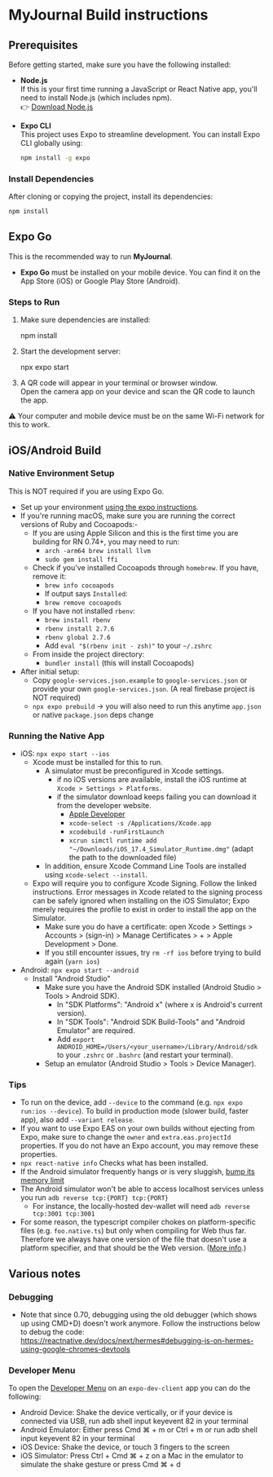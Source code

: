 # **MyJournal** Build instructions

## Prerequisites

Before getting started, make sure you have the following installed:

- **Node.js**  
  If this is your first time running a JavaScript or React Native app, you'll need to install Node.js (which includes npm).  
  👉 [Download Node.js](https://nodejs.org)

- **Expo CLI**  
  This project uses Expo to streamline development. You can install Expo CLI globally using:

  ```bash
  npm install -g expo
  ```

### Install Dependencies

After cloning or copying the project, install its dependencies:

```bash
npm install
```

## Expo Go

This is the recommended way to run **MyJournal**.

- **Expo Go** must be installed on your mobile device. You can find it on the App Store (iOS) or Google Play Store (Android).

### Steps to Run

1. Make sure dependencies are installed:

   npm install

2. Start the development server:

   npx expo start

3. A QR code will appear in your terminal or browser window.  
   Open the camera app on your device and scan the QR code to launch the app.

⚠️ Your computer and mobile device must be on the same Wi-Fi network for this to work.

## iOS/Android Build

### Native Environment Setup

This is NOT required if you are using Expo Go.

- Set up your environment [using the expo instructions](https://docs.expo.dev/guides/local-app-development/).
- If you're running macOS, make sure you are running the correct versions of Ruby and Cocoapods:-
  - If you are using Apple Silicon and this is the first time you are building for RN 0.74+, you may need to run:
    - `arch -arm64 brew install llvm`
    - `sudo gem install ffi`
  - Check if you've installed Cocoapods through `homebrew`. If you have, remove it:
    - `brew info cocoapods`
    - If output says `Installed`:
    - `brew remove cocoapods`
  - If you have not installed `rbenv`:
    - `brew install rbenv`
    - `rbenv install 2.7.6`
    - `rbenv global 2.7.6`
    - Add `eval "$(rbenv init - zsh)"` to your `~/.zshrc`
  - From inside the project directory:
    - `bundler install` (this will install Cocoapods)
- After initial setup:
  - Copy `google-services.json.example` to `google-services.json` or provide your own `google-services.json`. (A real firebase project is NOT required)
  - `npx expo prebuild` -> you will also need to run this anytime `app.json` or native `package.json` deps change

### Running the Native App

- iOS: `npx expo start --ios`
  - Xcode must be installed for this to run.
    - A simulator must be preconfigured in Xcode settings.
      - if no iOS versions are available, install the iOS runtime at `Xcode > Settings > Platforms`.
      - if the simulator download keeps failing you can download it from the developer website.
        - [Apple Developer](https://developer.apple.com/download/all/?q=Simulator%20Runtime)
        - `xcode-select -s /Applications/Xcode.app`
        - `xcodebuild -runFirstLaunch`
        - `xcrun simctl runtime add "~/Downloads/iOS_17.4_Simulator_Runtime.dmg"` (adapt the path to the downloaded file)
    - In addition, ensure Xcode Command Line Tools are installed using `xcode-select --install`.
  - Expo will require you to configure Xcode Signing. Follow the linked instructions. Error messages in Xcode related to the signing process can be safely ignored when installing on the iOS Simulator; Expo merely requires the profile to exist in order to install the app on the Simulator.
    - Make sure you do have a certificate: open Xcode > Settings > Accounts > (sign-in) > Manage Certificates > + > Apple Development > Done.
    - If you still encounter issues, try `rm -rf ios` before trying to build again (`yarn ios`)
- Android: `npx expo start --android`
  - Install "Android Studio"
    - Make sure you have the Android SDK installed (Android Studio > Tools > Android SDK).
      - In "SDK Platforms": "Android x" (where x is Android's current version).
      - In "SDK Tools": "Android SDK Build-Tools" and "Android Emulator" are required.
      - Add `export ANDROID_HOME=/Users/<your_username>/Library/Android/sdk` to your `.zshrc` or `.bashrc` (and restart your terminal).
    - Setup an emulator (Android Studio > Tools > Device Manager).

### Tips

- To run on the device, add `--device` to the command (e.g. `npx expo run:ios --device`). To build in production mode (slower build, faster app), also add `--variant release`.
- If you want to use Expo EAS on your own builds without ejecting from Expo, make sure to change the `owner` and `extra.eas.projectId` properties. If you do not have an Expo account, you may remove these properties.
- `npx react-native info` Checks what has been installed.
- If the Android simulator frequently hangs or is very sluggish, [bump its memory limit](https://stackoverflow.com/a/40068396)
- The Android simulator won't be able to access localhost services unless you run `adb reverse tcp:{PORT} tcp:{PORT}`
  - For instance, the locally-hosted dev-wallet will need `adb reverse tcp:3001 tcp:3001`
- For some reason, the typescript compiler chokes on platform-specific files (e.g. `foo.native.ts`) but only when compiling for Web thus far. Therefore we always have one version of the file that doesn't use a platform specifier, and that should be the Web version. ([More info](https://stackoverflow.com/questions/44001050/platform-specific-import-component-in-react-native-with-typescript).)

## Various notes

### Debugging

- Note that since 0.70, debugging using the old debugger (which shows up using CMD+D) doesn't work anymore. Follow the instructions below to debug the code: https://reactnative.dev/docs/next/hermes#debugging-js-on-hermes-using-google-chromes-devtools

### Developer Menu

To open the [Developer Menu](https://docs.expo.dev/debugging/tools/#developer-menu) on an `expo-dev-client` app you can do the following:

- Android Device: Shake the device vertically, or if your device is connected via USB, run adb shell input keyevent 82 in your terminal
- Android Emulator: Either press Cmd ⌘ + m or Ctrl + m or run adb shell input keyevent 82 in your terminal
- iOS Device: Shake the device, or touch 3 fingers to the screen
- iOS Simulator: Press Ctrl + Cmd ⌘ + z on a Mac in the emulator to simulate the shake gesture or press Cmd ⌘ + d
